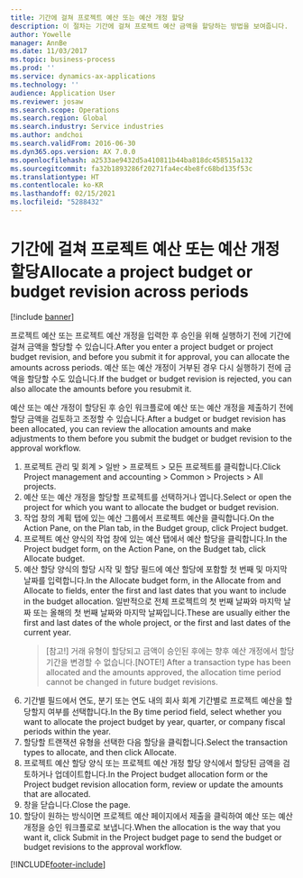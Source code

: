 ```yaml
---
title: 기간에 걸쳐 프로젝트 예산 또는 예산 개정 할당
description: 이 절차는 기간에 걸쳐 프로젝트 예산 금액을 할당하는 방법을 보여줍니다.
author: Yowelle
manager: AnnBe
ms.date: 11/03/2017
ms.topic: business-process
ms.prod: ''
ms.service: dynamics-ax-applications
ms.technology: ''
audience: Application User
ms.reviewer: josaw
ms.search.scope: Operations
ms.search.region: Global
ms.search.industry: Service industries
ms.author: andchoi
ms.search.validFrom: 2016-06-30
ms.dyn365.ops.version: AX 7.0.0
ms.openlocfilehash: a2533ae9432d5a410811b44ba818dc458515a132
ms.sourcegitcommit: fa32b1893286f20271fa4ec4be8fc68bd135f53c
ms.translationtype: HT
ms.contentlocale: ko-KR
ms.lasthandoff: 02/15/2021
ms.locfileid: "5288432"
---
```

# <a name="allocate-a-project-budget-or-budget-revision-across-periods"></a><span data-ttu-id="faf00-103">기간에 걸쳐 프로젝트 예산 또는 예산 개정 할당</span><span class="sxs-lookup"><span data-stu-id="faf00-103">Allocate a project budget or budget revision across periods</span></span>

[!include [banner](../../includes/banner.md)]

<span data-ttu-id="faf00-104">프로젝트 예산 또는 프로젝트 예산 개정을 입력한 후 승인을 위해 실행하기 전에 기간에 걸쳐 금액을 할당할 수 있습니다.</span><span class="sxs-lookup"><span data-stu-id="faf00-104">After you enter a project budget or project budget revision, and before you submit it for approval, you can allocate the amounts across periods.</span></span> <span data-ttu-id="faf00-105">예산 또는 예산 개정이 거부된 경우 다시 실행하기 전에 금액을 할당할 수도 있습니다.</span><span class="sxs-lookup"><span data-stu-id="faf00-105">If the budget or budget revision is rejected, you can also allocate the amounts before you resubmit it.</span></span> 

<span data-ttu-id="faf00-106">예산 또는 예산 개정이 할당된 후 승인 워크플로에 예산 또는 예산 개정을 제출하기 전에 할당 금액을 검토하고 조정할 수 있습니다.</span><span class="sxs-lookup"><span data-stu-id="faf00-106">After a budget or budget revision has been allocated, you can review the allocation amounts and make adjustments to them before you submit the budget or budget revision to the approval workflow.</span></span> 

1. <span data-ttu-id="faf00-107">프로젝트 관리 및 회계 > 일반 > 프로젝트 > 모든 프로젝트를 클릭합니다.</span><span class="sxs-lookup"><span data-stu-id="faf00-107">Click Project management and accounting > Common > Projects > All projects.</span></span> 
2. <span data-ttu-id="faf00-108">예산 또는 예산 개정을 할당할 프로젝트를 선택하거나 엽니다.</span><span class="sxs-lookup"><span data-stu-id="faf00-108">Select or open the project for which you want to allocate the budget or budget revision.</span></span> 
3. <span data-ttu-id="faf00-109">작업 창의 계획 탭에 있는 예산 그룹에서 프로젝트 예산을 클릭합니다.</span><span class="sxs-lookup"><span data-stu-id="faf00-109">On the Action Pane, on the Plan tab, in the Budget group, click Project budget.</span></span> 
4. <span data-ttu-id="faf00-110">프로젝트 예산 양식의 작업 창에 있는 예산 탭에서 예산 할당을 클릭합니다.</span><span class="sxs-lookup"><span data-stu-id="faf00-110">In the Project budget form, on the Action Pane, on the Budget tab, click Allocate budget.</span></span> 
5. <span data-ttu-id="faf00-111">예산 할당 양식의 할당 시작 및 할당 필드에 예산 할당에 포함할 첫 번째 및 마지막 날짜를 입력합니다.</span><span class="sxs-lookup"><span data-stu-id="faf00-111">In the Allocate budget form, in the Allocate from and Allocate to fields, enter the first and last dates that you want to include in the budget allocation.</span></span> <span data-ttu-id="faf00-112">일반적으로 전체 프로젝트의 첫 번째 날짜와 마지막 날짜 또는 올해의 첫 번째 날짜와 마지막 날짜입니다.</span><span class="sxs-lookup"><span data-stu-id="faf00-112">These are usually either the first and last dates of the whole project, or the first and last dates of the current year.</span></span>  
   > <span data-ttu-id="faf00-113">[참고!] 거래 유형이 할당되고 금액이 승인된 후에는 향후 예산 개정에서 할당 기간을 변경할 수 없습니다.</span><span class="sxs-lookup"><span data-stu-id="faf00-113">[NOTE!] After a transaction type has been allocated and the amounts approved, the allocation time period cannot be changed in future budget revisions.</span></span> 
6. <span data-ttu-id="faf00-114">기간별 필드에서 연도, 분기 또는 연도 내의 회사 회계 기간별로 프로젝트 예산을 할당할지 여부를 선택합니다.</span><span class="sxs-lookup"><span data-stu-id="faf00-114">In the By time period field, select whether you want to allocate the project budget by year, quarter, or company fiscal periods within the year.</span></span>
7. <span data-ttu-id="faf00-115">할당할 트랜잭션 유형을 선택한 다음 할당을 클릭합니다.</span><span class="sxs-lookup"><span data-stu-id="faf00-115">Select the transaction types to allocate, and then click Allocate.</span></span> 
8. <span data-ttu-id="faf00-116">프로젝트 예산 할당 양식 또는 프로젝트 예산 개정 할당 양식에서 할당된 금액을 검토하거나 업데이트합니다.</span><span class="sxs-lookup"><span data-stu-id="faf00-116">In the Project budget allocation form or the Project budget revision allocation form, review or update the amounts that are allocated.</span></span> 
9. <span data-ttu-id="faf00-117">창을 닫습니다.</span><span class="sxs-lookup"><span data-stu-id="faf00-117">Close the page.</span></span>
10. <span data-ttu-id="faf00-118">할당이 원하는 방식이면 프로젝트 예산 페이지에서 제출을 클릭하여 예산 또는 예산 개정을 승인 워크플로로 보냅니다.</span><span class="sxs-lookup"><span data-stu-id="faf00-118">When the allocation is the way that you want it, click Submit in the Project budget page to send the budget or budget revisions to the approval workflow.</span></span>  




[!INCLUDE[footer-include](../../includes/footer-banner.md)]